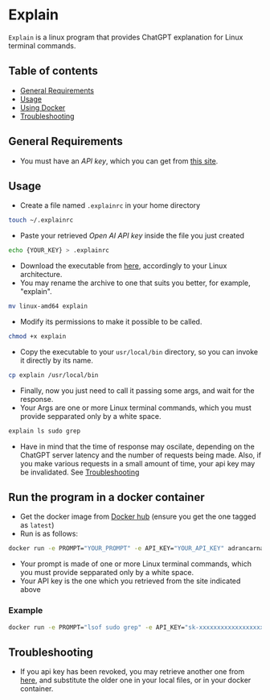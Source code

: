 # Explain

`Explain` is a linux program that provides ChatGPT explanation for Linux terminal commands.

## Table of contents

- [General Requirements](#general-requirements)
- [Usage](#usage)
- [Using Docker](#run-the-program-in-a-docker-container)
- [Troubleshooting](#troubleshooting)


## General Requirements
- You must have an _API key_, which you can get from [this site](https://platform.openai.com/account/api-keys).


## Usage
- Create a file named `.explainrc` in your home directory

```bash
touch ~/.explainrc
```

- Paste your retrieved _Open AI API key_ inside the file you just created

```bash
echo {YOUR_KEY} > .explainrc
```

- Download the executable from [here](https://github.com/crnvl96/explain/releases/tag/1.0.0), accordingly to your Linux architecture.
- You may rename the archive to one that suits you better, for example, "explain".

```bash
mv linux-amd64 explain
```

- Modify its permissions to make it possible to be called.

```bash
chmod +x explain
```

- Copy the executable to your `usr/local/bin` directory, so you can invoke it directly by its name.

```bash
cp explain /usr/local/bin
```

- Finally, now you just need to call it passing some args, and wait for the response.
- Your Args are one or more Linux terminal commands, which you must provide sepparated only by a white space.


```bash
explain ls sudo grep
```

- Have in mind that the time of response may oscilate, depending on the ChatGPT server latency and the number of requests being made. Also, if you make various requests in a small amount of time, your api key may be invalidated. See [Troubleshooting](#troubleshooting)

## Run the program in a docker container 
- Get the docker image from [Docker hub](https://hub.docker.com/r/adrancarnavale/explain) (ensure you get the one tagged as `latest`)
- Run is as follows:

```bash
docker run -e PROMPT="YOUR_PROMPT" -e API_KEY="YOUR_API_KEY" adrancarnavale/explain:latest
```

- Your prompt is made of one or more Linux terminal commands, which you must provide sepparated only by a white space.
- Your API key is the one which you retrieved from the site indicated above

### Example

```bash
docker run -e PROMPT="lsof sudo grep" -e API_KEY="sk-xxxxxxxxxxxxxxxxxxxxxxxxxxxxxx" adrancarnavale/explain:latest
```

## Troubleshooting

- If you api key has been revoked, you may retrieve another one from [here](https://platform.openai.com/account/api-keys), and substitute the older one in your local files, or in your docker container.

